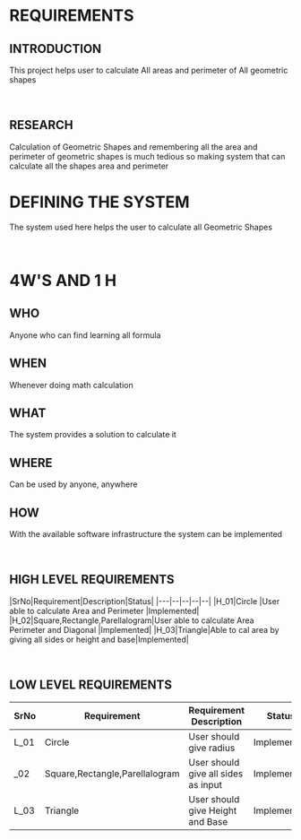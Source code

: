 # REQUIREMENTS

## INTRODUCTION
This project helps user to calculate All areas and perimeter of All geometric shapes

<br>

## RESEARCH
Calculation of Geometric Shapes and remembering all the area and perimeter of geometric shapes is much tedious so making system that can calculate all the shapes area and perimeter
<br>

# DEFINING THE SYSTEM
The system used here helps the user to calculate all Geometric Shapes 

<br>

# 4W'S AND 1 H

## WHO
Anyone who can find learning all formula 
## WHEN
Whenever doing math calculation
## WHAT
The system provides a solution to calculate it 
## WHERE
Can be used by anyone, anywhere
## HOW
With the available software infrastructure the system can be implemented

<br>

## HIGH LEVEL REQUIREMENTS

|SrNo|Requirement|Description|Status|
|---|--|--|--|--|
|H_01|Circle |User able to calculate Area and Perimeter |Implemented|
|H_02|Square,Rectangle,Parellalogram|User able to calculate Area Perimeter and Diagonal |Implemented|
|H_03|Triangle|Able to cal area by giving all sides or height and base|Implemented|


<br>

## LOW LEVEL REQUIREMENTS
|SrNo|Requirement|Requirement Description|Status|
|---|--|--|--|
|L_01|Circle|User should give radius|Implemented|
|_02|Square,Rectangle,Parellalogram|User should give all sides as input|Implemented|
|L_03|Triangle|User should give Height and Base |Implemented|

